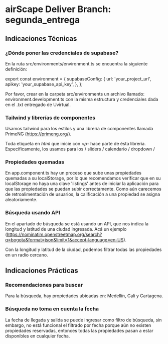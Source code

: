 # airScape Deliver Branch: segunda_entrega

## Indicaciones Técnicas

### ¿Dónde poner las credenciales de supabase?

En la ruta src/environments/environment.ts se encuentra la siguiente definición:

export const environment = {
supabaseConfig: {
url: 'your_project_url',
apikey:
'your_supabase_api_key',
},
};

Por favor, crear en la carpeta src/environments un archivo llamado: environment.development.ts con la misma estructura y credenciales dada en el .txt entregado de Uvirtual.

### Tailwind y librerías de componentes

Usamos tailwind para los estilos y una librería de componentes llamada PrimeNG (https://primeng.org/).

Toda etiqueta en _html_ que inicie con _<p-_ hace parte de ésta librería. Específicamente, los usamos para los / sliders / calendario / dropdown /

### Propiedades quemadas

En app.component.ts hay un proceso que sube unas propiedades quemadas a su localStorage, por lo que recomendamos verificar que en su localStorage no haya una clave 'listings' antes de iniciar la aplicación para que las propiedades se puedan subir correctamente. Como aún carecemos de retroalimentación de usuarios, la calificación a una propiedad se asigna aleatoriamente.

### Búsqueda usando API

En el apartado de búsqueda se está usando un API, que nos indica la longitud y latitud de una ciudad ingresada. Acá un ejemplo (https://nominatim.openstreetmap.org/search?q=bogota&format=json&limit=1&accept-language=en-US).

Con la longitud y latitud de la ciudad, podemos filtrar todas las propiedades en un radio cercano.

## Indicaciones Prácticas

### Recomendaciones para buscar

Para la búsqueda, hay propiedades ubicadas en: Medellín, Cali y Cartagena.

### Búsqueda no toma en cuenta la fecha

La fecha de llegada y salida se puede ingresar como filtro de búsqueda, sin embargo, no está funcional el filtrado por fecha porque aún no existen propiedades reservadas, entonces todas las propiedades pasan a estar disponibles en cualquier fecha.
